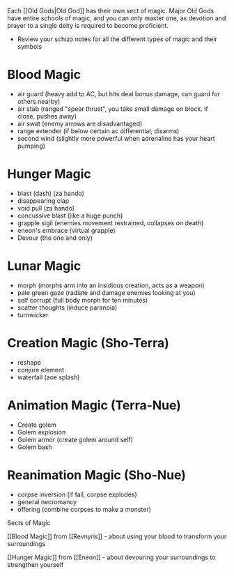 
Each [[Old Gods|Old God]] has their own sect of magic. Major Old Gods have entire schools of magic, and you can only master one, as devotion and prayer to a single deity is required to become proficient.

- Review your schizo notes for all the different types of magic and their symbols


# Blood Magic
- air guard (heavy add to AC, but hits deal bonus damage, can guard for others nearby)
- air stab (ranged "spear thrust", you take small damage on block. if close, pushes away)
- air swat (enemy arrows are disadvantaged)
- range extender (if below certain ac differential, disarms)
- second wind (slightly more powerful when adrenaline has your heart pumping)
# Hunger Magic
- blast (dash) (za hando)
- disappearing clap
- void pull (za hando)
- concussive blast (like a huge punch)
- grapple sigil (enemies movement restrained, collapses on death)
- eneon's embrace (virtual grapple)
- Devour (the one and only)
# Lunar Magic
- morph (morphs arm into an insidious creation, acts as a weapon)
- pale green gaze (radiate and damage enemies looking at you)
- self corrupt (full body morph for ten minutes)
- scatter thoughts (induce paranoia)
- turnwicker
# Creation Magic (Sho-Terra)
- reshape
- conjure element
- waterfall (aoe splash)
# Animation Magic (Terra-Nue)
- Create golem
- Golem explosion
- Golem armor (create golem around self)
- Golem bash
# Reanimation Magic (Sho-Nue)
- corpse inversion (if fail, corpse explodes)
- general necromancy
- offering (combine corpses to make a monster)




Sects of Magic

[[Blood Magic]] from [[Revnyris]] - about using your blood to transform your surroundings

[[Hunger Magic]] from [[Eneon]] - about devouring your surroundings to strengthen yourself




